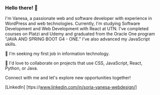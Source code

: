 ### Hello there! 👋

I'm Vanesa, a passionate web and software developer with experience in WordPress and web technologies. Currently, I'm studying Software Development and Web Development with React at UTN. I've completed courses on Platzi and Udemy and graduated from the Oracle One program "JAVA AND SPRING BOOT G4 - ONE." I've also advanced my JavaScript skills.

💼 I'm seeking my first job in information technology.

🚀 I'd love to collaborate on projects that use CSS, JavaScript, React, Python, or Java.

Connect with me and let's explore new opportunities together!

[LinkedIn] [ttps://www.linkedin.com/in/soria-vanesa-webdesign/]
<!--[Your Website](https://www.yourwebsite.com)

<!---
VaneSDev/VaneSDev is a ✨ special ✨ repository because its `README.md` (this file) appears on your GitHub profile.
You can click the Preview link to take a look at your changes.
--->

